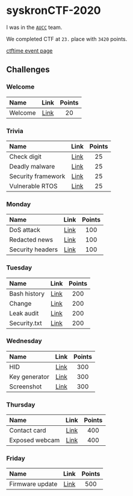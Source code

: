 # syskronCTF-2020
I was in the [`AUCC`](https://ctftime.org/team/32148) team.

We completed CTF at `23.` place with `3420` points.

[ctftime event page](https://ctftime.org/event/1148)

## Challenges
### Welcome
|               Name               |           Link          |  Points  |
| :--------------------| :-------------:  | :-------:|
| Welcome   | [Link](Welcome/Welcome/README.md) |20|

### Trivia
|               Name               |           Link          |  Points  |
| :--------------------| :-------------:  | :-------:|
| Check digit  | [Link](Trivia/Check%20digit/README.md) |25|
| Deadly malware  | [Link](Trivia/Deadly%20malware/README.md) |25|
| Security framework  | [Link](Trivia/Security%20framework/README.md) |25|
| Vulnerable RTOS  | [Link](Trivia/Vulnerable%20RTOS/README.md) |25|


### Monday

|               Name               |           Link          |  Points  |
| :--------------------| :-------------:  | :-------:|
| DoS attack | [Link](Monday/DoS%20attack/README.md) |100|
| Redacted news | [Link](Monday/Redacted%20news/README.md) |100|
| Security headers | [Link](Monday/Security%20headers/README.md) |100|


### Tuesday

|               Name               |           Link          |  Points  |
| :--------------------| :-------------:  | :-------:|
| Bash history | [Link](Tuesday/Bash%20history/README.md) |200|
| Change | [Link](Tuesday/Change/README.md) |200|
| Leak audit | [Link](Tuesday/Leak%20audit/README.md) |200|
| Security.txt | [Link](Tuesday/Security_txt/README.md) |200|


### Wednesday
|               Name               |           Link          |  Points  |
| :--------------------| :-------------:  | :-------:|
| HID | [Link](Wednesday/HID/README.md) | 300|
| Key generator | [Link](Wednesday/Key%20generator/README.md) | 300|
| Screenshot | [Link](Wednesday/Screenshot/README.md) | 300|


### Thursday
|               Name               |           Link          |  Points  |
| :--------------------| :-------------:  | :-------:|
| Contact card | [Link](Thursday/Contact%20card/README.md) |400|
| Exposed webcam | [Link](Thursday/Exposed%20webcam/README.md) |400|

### Friday
|               Name               |           Link          |  Points  |
| :--------------------| :-------------:  | :-------:|
| Firmware update | [Link](Friday/Firmware%20update/README.md) |500|
